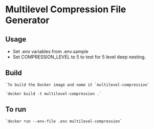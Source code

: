 # Multilevel Compression File Generator

## Usage
* Set .env variables from .env.sample
* Set COMPRESSION_LEVEL to 5 to test for 5 level deep nesting.

## Build

    `To build the Docker image and name it `multilevel-compression` 

    `docker build -t multilevel-compression .`


## To run

    `docker run --env-file .env multilevel-compression`
